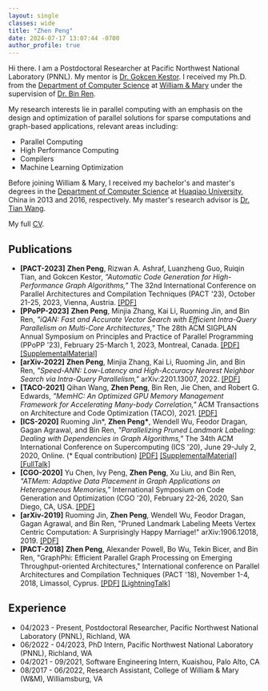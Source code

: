 ```yaml
---
layout: single
classes: wide
title: "Zhen Peng"
date: 2024-07-17 13:07:44 -0700
author_profile: true
---
```



Hi there. I am a Postdoctoral Researcher at Pacific Northwest National Laboratory (PNNL). My mentor is [Dr. Gokcen Kestor][GokcenKestor]. I received my Ph.D. from the [Department of Computer Science][WMCS] at [William & Mary][W&M] under the supervision of [Dr. Bin Ren][BinRen].

My research interests lie in parallel computing with an emphasis on the design and optimization of parallel solutions for sparse computations and graph-based applications, relevant areas including:

* Parallel Computing
* High Performance Computing
* Compilers
* Machine Learning Optimization

Before joining William & Mary, I received my bachelor's and master's degrees in the [Department of Computer Science][HQUCS] at [Huaqiao University][HQU], China in 2013 and 2016, respectively. My master's research advisor is [Dr. Tian Wang][TianWang].

[WMCS]: [https://www.wm.edu/as/computerscience/]
[W&M]: [https://www.wm.edu/index.php]
[BinRen]: [https://www.cs.wm.edu/~bren/]
[HQUCS]: [https://cst.hqu.edu.cn/]
[HQU]: [https://www.hqu.edu.cn/]
[TianWang]: [https://staff.uic.edu.cn/tianwang/en]
[GokcenKestor]: [https://www.pnnl.gov/people/gokcen-kestor]

My full [CV](assets/files/ZhenPeng_CV.pdf).

## Publications

* **[PACT-2023]** **Zhen Peng**, Rizwan A. Ashraf, Luanzheng Guo, Ruiqin Tian, and Gokcen Kestor, _"Automatic Code Generation for High-Performance Graph Algorithms,"_ The 32nd International Conference on Parallel Architectures and Compilation Techniques (PACT '23), October 21-25, 2023, Vienna, Austria. [[PDF]](assets/papers/PACT-2023_COMET_Zhen.CameraReady.pdf)
* **[PPoPP-2023]** **Zhen Peng**, Minjia Zhang, Kai Li, Ruoming Jin, and Bin Ren, _"iQAN: Fast and Accurate Vector Search with Efficient Intra-Query Parallelism on Multi-Core Architectures,"_ The 28th ACM SIGPLAN Annual Symposium on Principles and Practice of Parallel Programming (PPoPP '23), February 25-March 1, 2023, Montreal, Canada. [[PDF]](assets/papers/PPoPP-2023_iQAN_Zhen.CameraReady.pdf) [[SupplementalMaterial]](assets/papers/PPoPP-2023_iQAN_Zhen.sup_material.pdf)
* **[arXiv-2022]** **Zhen Peng**, Minjia Zhang, Kai Li, Ruoming Jin, and Bin Ren, _"Speed-ANN: Low-Latency and High-Accuracy Nearest Neighbor Search via Intra-Query Parallelism,"_ arXiv:2201.13007, 2022. [[PDF]](assets/papers/arXiv-2022_Speed-ANN_Zhen.pdf)
* **[TACO-2021]** Qihan Wang, **Zhen Peng**, Bin Ren, Jie Chen, and Robert G. Edwards, _"MemHC: An Optimized GPU Memory Management Framework for Accelerating Many-body Correlation,"_ ACM Transactions on Architecture and Code Optimization (TACO), 2021. [[PDF]](assets/papers/TACO-2022_MemHC_Qihan.pdf)
* **[ICS-2020]** Ruoming Jin*, **Zhen Peng\***, Wendell Wu, Feodor Dragan, Gagan Agrawal, and Bin Ren, _"Parallelizing Pruned Landmark Labeling: Dealing with Dependencies in Graph Algorithms,"_ The 34th ACM International Conference on Supercomputing (ICS '20), June 29-July 2, 2020, Online. (\* Equal contribution) [[PDF]](assets/papers/ICS-2020_BVC-PLL_Ruoming.pdf) [[SupplementalMaterial]](assets/papers/ICS-2020_BVC-PLL_Ruoming.sup_material.pdf) [[FullTalk]](https://youtu.be/YXutyRhxLi0)
* **[CGO-2020]** Yu Chen, Ivy Peng, **Zhen Peng**, Xu Liu, and Bin Ren, _"ATMem: Adaptive Data Placement in Graph Applications on Heterogeneous Memories,"_ International Symposium on Code Generation and Optimization (CGO '20), February 22-26, 2020, San Diego, CA, USA. [[PDF]](assets/papers/CGO-2020_ATMem_Yu.pdf)
* **[arXiv-2019]** Ruoming Jin, **Zhen Peng**, Wendell Wu, Feodor Dragan, Gagan Agrawal, and Bin Ren, "Pruned Landmark Labeling Meets Vertex Centric Computation: A Surprisingly Happy Marriage!" arXiv:1906.12018, 2019. [[PDF]](assets/papers/arXiv-2019_BVC-PLL_Ruoming.pdf)
* **[PACT-2018]** **Zhen Peng**, Alexander Powell, Bo Wu, Tekin Bicer, and Bin Ren, "GraphPhi: Efficient Parallel Graph Processing on Emerging Throughput-oriented Architectures," International conference on Parallel Architectures and Compilation Techniques (PACT '18), November 1-4, 2018, Limassol, Cyprus. [[PDF]](assets/papers/PACT-2018_GraphPhi_Zhen.pdf) [[LightningTalk]](https://youtu.be/8ON28xCGLsw)

## Experience

* 04/2023 - Present, Postdoctoral Researcher, Pacific Northwest National Laboratory (PNNL), Richland, WA
* 06/2022 - 04/2023, PhD Intern, Pacific Northwest National Laboratory (PNNL), Richland, WA
* 04/2021 - 09/2021, Software Engineering Intern, Kuaishou, Palo Alto, CA
* 08/2017 - 06/2022, Research Assistant, College of William & Mary (W&M), Williamsburg, VA




